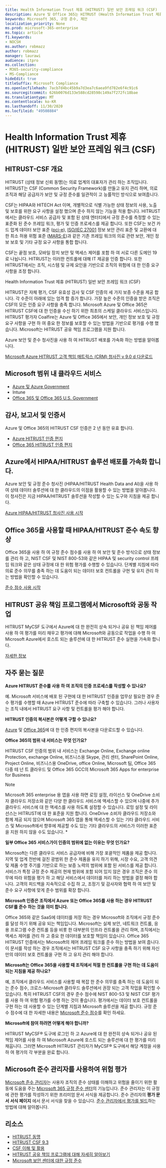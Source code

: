 ```yaml
---
title: Health Information Trust 제휴 (HITRUST) 일반 보안 프레임 워크 (CSF)
description: Azure 및 Office 365는 HITRUST (Health Information Trust 제휴) (CSF)를 인증 합니다.
keywords: Microsoft 365, 규정 준수, 제안
localization_priority: None
ms.prod: microsoft-365-enterprise
ms.topic: article
f1.keywords:
- NOCSH
ms.author: robmazz
author: robmazz
manager: laurawi
audience: itpro
ms.collection:
- M365-security-compliance
- MS-Compliance
hideEdit: true
titleSuffix: Microsoft Compliance
ms.openlocfilehash: 7acb7d4bc45b9a7d3ea7c6aea9fd782e6f4c91c6
ms.sourcegitcommit: 626b0076d133e588cd28598c149a7f272fc18bae
ms.translationtype: MT
ms.contentlocale: ko-KR
ms.lasthandoff: 11/30/2020
ms.locfileid: "49508884"
---
```

# <a name="health-information-trust-alliance-hitrust-common-security-framework-csf"></a>Health Information Trust 제휴 (HITRUST) 일반 보안 프레임 워크 (CSF)

## <a name="hitrust--csf-overview"></a>HITRUST-CSF 개요

HITRUST (상태 정보 신뢰 동맹)는 의료 업계의 대표자가 관리 하는 조직입니다. HITRUST는 CSF (Common Security Framework)를 만들고 유지 관리 하며, 의료 조직과 해당 공급자가 보안 및 규정 준수를 일관적이 고 능률적인 방식으로 보여줍니다.

CSF는 HIPAA와 HITECH Act 이며, 개별적으로 식별 가능한 상태 정보의 사용, 노출 및 보호를 위한 요구 사항을 설정 했으며 준수 하지 않는 기능을 적용 합니다. HITRUST에서는 클라우드 서비스 공급자 및 포함 된 상태 엔터티에서 규정 준수를 측정할 수 있는 표준화 된 준수 프레임 워크, 평가 및 인증 프로세스를 제공 합니다. 또한 CSF는 보건 카드 업계 데이터 보안 표준 ([pci-e](https://www.microsoft.com/trustcenter/compliance/pci)), [ISO/IEC 27001](https://www.microsoft.com/trustcenter/compliance/iso-iec-27001) 정보 보안 관리 표준 및 교환에 대 한 최소 허용 위험 표준 ([MARS-E](https://www.microsoft.com/trustcenter/compliance/mars-e))과 같은 기존 프레임 워크의 의료 관련 보안, 개인 정보 보호 및 기타 규정 요구 사항을 통합 합니다.

CSF는 끝점 보호, 모바일 장치 보안 및 액세스 제어를 포함 하 여 서로 다른 도메인 19로 나뉩니다. HITRUST는 이러한 컨트롤에 대해 IT 제공을 인증 합니다. 또한 HITRUST에서는 조직, 시스템 및 규제 요인을 기반으로 조직의 위험에 대 한 인증 요구 사항을 조정 합니다.

Health Information Trust 제휴 (HITRUST) 일반 보안 프레임 워크 (CSF)

HITRUST은 자체 평가, CSF 유효성 검사 및 CSF 인증의 세 가지 보증 수준을 제공 합니다. 각 수준이 아래에 있는 엄격 함 증가 합니다. 가장 높은 수준의 인증을 받은 조직은 CSF의 모든 인증 요구 사항을 충족 합니다. Microsoft Azure 및 Office 365은 HITRUST CSF에 대 한 인증을 수신 하기 위한 최초의 스케일 클라우드 서비스입니다. HITRUST 평가자 Coalfire는 Azure 및 Office 365에서 보안, 개인 정보 보호 및 규정 요구 사항을 구현 하 여 중요 한 정보를 보호할 수 있는 방법을 기반으로 평가를 수행 했습니다. Microsoft는 HITRUST 공유 책임 프로그램을 지원 합니다.

Azure 보안 및 준수 청사진을 사용 하 여 HITRUST 배포를 가속화 하는 방법을 알아봅니다.

[Microsoft Azure HITRUST 고객 책임 매트릭스 (CRM) 청사진 v 9.0 d 다운로드](https://servicetrust.microsoft.com/ViewPage/Blueprint?command=Download&downloadType=Document&downloadId=3ccde498-4761-4be0-be8b-cd8d379a3a4f&docTab=fc060920-cdb8-11e7-bacf-0bf52b09d912_Healthcare_Blueprint)

## <a name="microsoft-in-scope-cloud-services"></a>Microsoft 범위 내 클라우드 서비스

- [Azure 및 Azure Government](https://aka.ms/AzureCompliance)
- Intune
- [Office 365 및 Office 365 U.S. Government](https://go.microsoft.com/fwlink/p/?LinkID=2077751)

## <a name="audits-reports-and-certificates"></a>감사, 보고서 및 인증서

Azure 및 Office 365의 HITRUST CSF 인증은 2 년 동안 유효 합니다.

- [Azure HITRUST 인증 편지](https://servicetrust.microsoft.com/ViewPage/MSComplianceGuideV3?command=Download&downloadType=Document&downloadId=02eaae7a-9d65-42e6-aec8-a8e22de1a494&tab=7027ead0-3d6b-11e9-b9e1-290b1eb4cdeb&docTab=7027ead0-3d6b-11e9-b9e1-290b1eb4cdeb_GRC_Assessment_Reports)
- [Office 365 HITRUST 인증 편지](https://aka.ms/O365HITRUSTcertification)

## <a name="accelerate-your-deployment-of-hipaahitrust-solutions-on-azure"></a>Azure에서 HIPAA/HITRUST 솔루션 배포를 가속화 합니다.

Azure 보안 및 규정 준수 청사진 (HIPAA/HITRUST Health Data and AI)을 사용 하 여 상태 데이터 솔루션에 대 한 클라우드의 이점을 활용할 수 있는 방법을 알아봅니다. 이 청사진은 지금 HIPAA/HITRUST 솔루션을 작성할 수 있는 도구와 지침을 제공 합니다.

[Azure HIPAA/HITRUST 청사진 사용 시작](https://docs.microsoft.com/azure/governance/blueprints/samples/hipaa-hitrust/)

## <a name="accelerate-your-hipaahitrust-compliance-when-using-office-365"></a>Office 365을 사용할 때 HIPAA/HITRUST 준수 속도 향상

Office 365을 사용 하 여 규정 준수 점수를 사용 하 여 보안 및 준수 방식으로 상태 정보를 관리 하 고, NIST CSF 및 NIST 800-53와 같은 HIPAA 및 security control 프레임 워크와 같은 상태 규정에 대 한 위험 평가를 수행할 수 있습니다. 단계별 지침에 따라 의료 준수 의무를 충족 하는 데 도움이 되는 데이터 보호 컨트롤을 구현 및 유지 관리 하는 방법을 확인할 수 있습니다.

[준수 점수 사용 시작](https://docs.microsoft.com/microsoft-365/compliance/compliance-manager)

## <a name="collaborate-with-microsoft-in-the-hitrust-shared-responsibility-program"></a>HITRUST 공유 책임 프로그램에서 Microsoft와 공동 작업

HITRUST MyCSF 도구에서 Azure에 대 한 완전히 상속 되거나 공유 된 책임 제어를 사용 하 여 평가를 미리 채우고 평가에 대해 Microsoft와 공동으로 작업을 수행 하 여 Microsoft Azure에서 호스트 되는 솔루션에 대 한 HITRUST 준수 실현을 가속화 합니다.

[자세한 정보](https://go.microsoft.com/fwlink/p/?linkid=2100268)

## <a name="frequently-asked-questions"></a>자주 묻는 질문

**Azure HITRUST 준수를 사용 하 여 조직의 인증 프로세스를 작성할 수 있나요?**

예. Microsoft 서비스에 배포 된 구현에 대 한 HITRUST 인증을 업무상 필요한 경우 준수 평가를 수행할 때 Azure HITRUST 준수에 따라 구축할 수 있습니다. 그러나 사용자는 조직 내에서 HITRUST 요구 사항 및 컨트롤을 평가 해야 합니다.

**HITRUST 인증의 복사본은 어떻게 구할 수 있나요?**

[Azure](https://servicetrust.microsoft.com/ViewPage/MSComplianceGuideV3?command=Download&downloadType=Document&downloadId=02eaae7a-9d65-42e6-aec8-a8e22de1a494&tab=7027ead0-3d6b-11e9-b9e1-290b1eb4cdeb&docTab=7027ead0-3d6b-11e9-b9e1-290b1eb4cdeb_GRC_Assessment_Reports) 및 [Office 365](https://aka.ms/O365HITRUSTcertification)에 대 한 인증 편지의 복사본을 다운로드할 수 있습니다.

**Office 365의 범위 내 서비스는 무엇 인가요?**

HITRUST CSF 인증의 범위 내 서비스는 Exchange Online, Exchange online Protection, exchange Online, 비즈니스용 Skype, 관리 센터, SharePoint Online, Project Online, 비즈니스용 OneDrive, office Online, Microsoft 팀, Office 365 다중 테 넌 트 클라우드 및 Office 365 GCC의 Microsoft 365 Apps for enterprise for Business

> [!NOTE]
> Microsoft 365 enterprise 용 앱을 사용 하면 로밍 설정, 라이선스 및 OneDrive 소비자 클라우드 저장소와 같은 다양 한 클라우드 서비스에 액세스할 수 있으며 나중에 추가 클라우드 서비스에 대 한 액세스를 사용 하도록 설정할 수 있습니다. 로밍 설정 및 라이선스는 HITRUST에 대 한 표준을 지원 합니다. OneDrive 소비자 클라우드 저장소와 함께 제공 되지 않으며 Microsoft 365 앱을 통해 액세스할 수 있는 기타 클라우드 서비스 및 Microsoft에서 향후에 제공할 수도 있는 기타 클라우드의 서비스가 이러한 표준을 지원 하지 않을 수도 있습니다. *

**일부 Office 365 서비스가이 인증의 범위에 없는 이유는 무엇 인가요?**

Microsoft는 다른 클라우드 서비스 공급자에 비해 가장 포괄적인 제품을 제공 합니다. 지역 및 업계 전반에 걸친 광범위 한 준수 제품을 유지 하기 위해, 시장 수요, 고객 의견 및 제품 수명 주기를 기반으로 하는 보증 노력의 범위에 포함 된 서비스를 제공 합니다. 서비스가 특정 규정 준수 제공의 현재 범위에 포함 되어 있지 않은 경우 조직은 준수 의무에 따라 위험을 평가 하 고 해당 서비스에서 데이터를 처리 하는 방법을 결정 해야 합니다. 고객의 피드백을 지속적으로 수집 하 고, 조정기 및 감사자와 협력 하 여 보안 및 준수 요구 사항에 맞게 준수 범위를 확장 합니다.

**Microsoft 인증은 조직에서 Azure 또는 Office 365를 사용 하는 경우 HITRUST CSF를 준수 하는 것을 의미 합니다.**

Office 365와 같은 SaaS에 데이터를 저장 하는 경우 Microsoft와 조직에서 규정 준수를 달성 하기 위해 공유 되는 책임입니다. Microsoft는 실제 보안, 네트워크 컨트롤, 응용 프로그램 수준 컨트롤 등을 비롯 한 대부분의 인프라 컨트롤을 관리 하며, 조직에서는 액세스 제어를 관리 하 고 중요 한 데이터를 보호할 책임이 있습니다. Office 365 HITRUST 인증에서는 Microsoft의 제어 프레임 워크를 준수 하는 방법을 보여 줍니다. 이 문서를 작성 하는 경우 조직에서는 HITRUST CSF 요구 사항을 충족 하기 위해 자신만의 데이터 보호 컨트롤을 구현 하 고 유지 관리 해야 합니다.

**Microsoft는 Office 365을 사용할 때 조직에서 적절 한 컨트롤을 구현 하는 데 도움이 되는 지침을 제공 하나요?**

예, 조직에서 클라우드 서비스를 사용할 때 복잡 한 준수 의무를 충족 하는 데 도움이 되는 준수 점수, 크로스-Microsoft 클라우드 솔루션에서 권장 되는 고객 작업을 확인할 수 있습니다. 특히 HITRUST CSF의 경우 준수 점수에 NIST 800-53 및 NIST CSF 평가를 사용 하 여 위험 평가를 수행 하는 것이 좋습니다. 평가에서는 데이터 보호 컨트롤을 구현 하는 데 사용할 수 있는 단계별 지침과 Microsoft 솔루션을 제공 합니다. 규정 준수 점수에 대 한 자세한 내용은 [Microsoft 준수 점수](https://docs.microsoft.com/microsoft-365/compliance/compliance-manager)를 확인 하세요.

**Microsoft에 참여 하려면 어떻게 해야 합니까?**

HITRUST MyCSF® 도구에 로그인 하 고 Azure에 대 한 완전히 상속 되거나 공유 된 책임 제어를 사용 하 여 Microsoft Azure에 호스트 되는 솔루션에 대 한 평가를 미리 채웁니다. 그러면 Microsoft HITRUST 관리자가 MyCSF® 도구에서 해당 계정을 사용 하 여 평가의 각 부분을 완료 합니다.

## <a name="use-microsoft-compliance-manager-to-assess-your-risk"></a>Microsoft 준수 관리자를 사용하여 위험 평가

[Microsoft 준수 관리자](https://docs.microsoft.com/microsoft-365/compliance/compliance-manager)는 사용자 조직의 준수 상태를 이해하고 위험을 줄이기 위한 활동에 도움을 주는 [Microsoft 365 규정 준수 센터](https://docs.microsoft.com/microsoft-365/compliance/microsoft-365-compliance-center)의 기능입니다. 준수 관리자는 이 규정에 관한 평가를 작성하기 위한 프리미엄 문서 서식을 제공합니다. 준수 관리자의 **평가 문서 서식 페이지** 에서 문서 서식을 찾을 수 있습니다. [준수 관리자에서 평가를 빌드](https://docs.microsoft.com/microsoft-365/compliance/compliance-manager-assessments)하는 방법에 대해 알아봅니다.

## <a name="resources"></a>리소스

- [HITRUST 동맹](https://hitrustalliance.net/)
- [HITRUST CSF 9.3](https://hitrustalliance.net/csf-license-agreement/)
- [CSF 이해 및 활용](https://hitrustalliance.net/understanding-leveraging-csf/)
- [HITRUST 공유 책임 프로그램에 대해 자세히 알아보기](https://go.microsoft.com/fwlink/p/?linkid=2100268)
- [Microsoft 보안 센터에 대한 규정 준수](https://www.microsoft.com/trust-center/compliance/compliance-overview)
